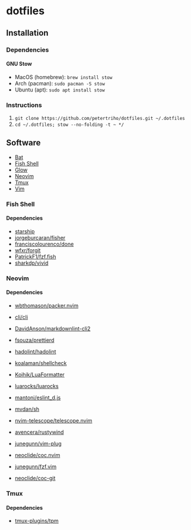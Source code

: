 # dotfiles

## Installation

### Dependencies

#### GNU Stow

-   MacOS (homebrew): `brew install stow`
-   Arch (pacman): `sudo pacman -S stow`
-   Ubuntu (apt): `sudo apt install stow`

### Instructions

1. `git clone https://github.com/petertriho/dotfiles.git ~/.dotfiles`
2. `cd ~/.dotfiles; stow --no-folding -t ~ */`

## Software

-   [Bat](https://github.com/sharkdp/bat)
-   [Fish Shell](https://fishshell.com/)
-   [Glow](https://github.com/charmbracelet/glow)
-   [Neovim](https://neovim.io/)
-   [Tmux](https://github.com/tmux/tmux)
-   [Vim](https://www.vim.org/)

### Fish Shell

#### Dependencies

-   [starship](https://starship.rs/)
-   [jorgeburcaran/fisher](https://github.com/jorgebucaran/fisher)
-   [franciscolourenco/done](https://github.com/franciscolourenco/done)
-   [wfxr/forgit](https://github.com/wfxr/forgit)
-   [PatrickF1/fzf.fish](https://github.com/PatrickF1/fzf.fish)
-   [sharkdp/vivid](https://github.com/sharkdp/vivid)

### Neovim

#### Dependencies

-   [wbthomason/packer.nvim](https://github.com/wbthomason/packer.nvim)
-   [cli/cli](https://github.com/cli/cli)
-   [DavidAnson/markdownlint-cli2](https://github.com/DavidAnson/markdownlint-cli2)
-   [fsouza/prettierd](https://github.com/fsouza/prettierd)
-   [hadolint/hadolint](https://github.com/hadolint/hadolint)
-   [koalaman/shellcheck](https://github.com/koalaman/shellcheck)
-   [Koihik/LuaFormatter](https://github.com/Koihik/LuaFormatter)
-   [luarocks/luarocks](https://github.com/luarocks/luarocks)
-   [mantoni/eslint_d.js](https://github.com/mantoni/eslint_d.js)
-   [mvdan/sh](https://github.com/mvdan/sh)
-   [nvim-telescope/telescope.nvim](https://github.com/nvim-telescope/telescope.nvim)
-   [avencera/rustywind](https://github.com/avencera/rustywind)

-   [junegunn/vim-plug](https://github.com/junegunn/vim-plug)
-   [neoclide/coc.nvim](https://github.com/neoclide/coc.nvim)
-   [junegunn/fzf.vim](https://github.com/junegunn/fzf.vim)
-   [neoclide/coc-git](https://github.com/neoclide/coc-git)

### Tmux

#### Dependencies

-   [tmux-plugins/tpm](https://github.com/tmux-plugins/tpm)
